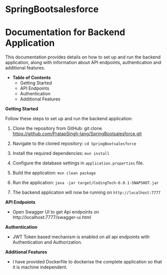 # SpringBootsalesforce

# **Documentation for Backend Application**
This documentation provides details on how to set up and run the backend application, along with information about API endpoints, authentication and additional features.

- **Table of Contents** 
    - Getting Started
    - API Endpoints
    - Authentication
    - Additional Features

**Getting Started**

Follow these steps to set up and run the backend application:

1. Clone the repository from GitHub: git clone https://github.com/PratapSingh-lang/SpringBootsalesforce.git

2. Navigate to the cloned repository: `cd SpringBootsalesforce`
3. Install the required dependencies: `mvn install`

4. Configure the database settings in `application.properties` file.
5. Build the application: `mvn clean package`
6. Run the application: `java -jar target/CodingTech-0.0.1-SNAPSHOT.jar`
7. The backend application will now be running on `http://localhost:7777`

**API Endpoints**

-   Open Swagger UI to get Api endpoints on http://localhost:7777/swagger-ui.html

**Authentication**

- JWT Token based mechanism is enabled on all api endpoints with Authentication and Authorization.

**Additional Features**

- I have provided Dockerfile to dockerise the complete application so that it is machine independent.